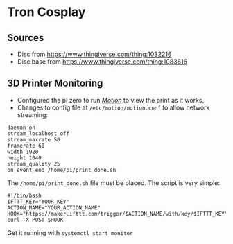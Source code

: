 # Tron Cosplay

## Sources
* Disc from https://www.thingiverse.com/thing:1032216
* Disc base from https://www.thingiverse.com/thing:1083616

## 3D Printer Monitoring
* Configured the pi zero to run [_Motion_](https://motion-project.github.io/) to view the print as it works. 
* Changes to config file at `/etc/motion/motion.conf` to allow network streaming:
```
daemon on
stream_localhost off
stream_maxrate 50
framerate 60
width 1920
height 1040
stream_quality 25
on_event_end /home/pi/print_done.sh
```

The `/home/pi/print_done.sh` file must be placed. The script is very simple:
```
#!/bin/bash
IFTTT_KEY="YOUR_KEY"
ACTION_NAME="YOUR_ACTION_NAME"
HOOK="https://maker.ifttt.com/trigger/$ACTION_NAME/with/key/$IFTTT_KEY"
curl -X POST $HOOK
```

Get it running with `systemctl start monitor`